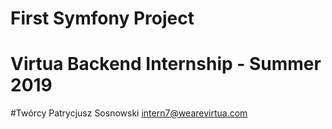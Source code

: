 First Symfony Project
==================================

# Virtua Backend Internship - Summer 2019

#Twórcy 
Patrycjusz Sosnowski
intern7@wearevirtua.com

